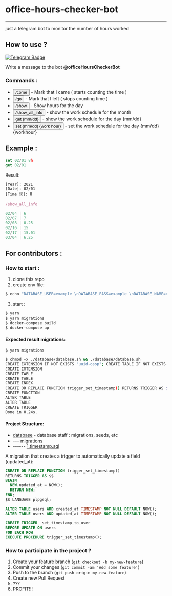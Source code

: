 # office-hours-checker-bot
---------
just a telegram bot to monitor the number of hours worked

## How to use ? 

[![Telegram Badge](https://img.shields.io/badge/-Telegram-0088cc?style=flat-square&logo=Telegram&logoColor=white)](https://web.telegram.org/#/im?p=@officeHoursCheckerBot)

Write a message to the bot **@officeHoursCheckerBot**

### Commands :


- <code><button height="27">/come</button></code> - Mark that I came ( starts counting the time )
- <code><button height="27">/go</button></code> - Mark that I left ( stops counting time )
- <code><button height="27">/show</button></code> - Show hours for the day
- <code><button height="27">/show_all_info</button></code> - show the work schedule for the month
- <code><button height="27">get {mm/dd}</button></code> - show the work schedule for the day {mm/dd}
- <code><button height="27">set {mm/dd} {work hour}</button></code> - set the work schedule for the day {mm/dd} {workhour}

## Example :

```javascript
set 02/01 8h
get 02/01
```

Result:
```
[Year]: 2021
[Date]: 02/01 
[Time 🕔]: 8
```

```javascript
/show_all_info
```

```javascript
02/04 | 6
02/07 | 7
02/08 | 0.25
02/16 | 15
02/17 | 15.01
03/04 | 6.25
```

## For contributors : 

### How to start : 


1. clone this repo
2. create env file:
```bash
$ echo "DATABASE_USER=example \nDATABASE_PASS=example \nDATABASE_NAME=example \nDATABASE_PORT=5432 \nDATABASE_HOST=localhost \nBOT_TOKEN=your_bot_token" > .env
```
3. start : 
```bash
$ yarn
$ yarn migrations
$ docker-compose build
$ docker-compose up
```

#### Expected result migrations:
```
$ yarn migrations
```

```bash
$ chmod +x ./database/database.sh && ./database/database.sh
CREATE EXTENSION IF NOT EXISTS "uuid-ossp"; CREATE TABLE IF NOT EXISTS users ( id UUID NOT NULL DEFAULT uuid_generate_v4 (), name TEXT, telegram_id INT NOT NULL, CONSTRAINT primary_key_user PRIMARY KEY ( id ) ); CREATE TABLE IF NOT EXISTS dates ( id UUID NOT NULL DEFAULT uuid_generate_v4 (), came TIMESTAMP NOT NULL DEFAULT NOW(), go TIMESTAMP, work_hours REAL NOT NULL DEFAULT 0, user_id UUID, CONSTRAINT primary_key_days PRIMARY KEY ( id ), CONSTRAINT fk_users FOREIGN KEY(user_id) REFERENCES users(id) ); CREATE UNIQUE INDEX "user.telegramId_unique" ON "users"("telegram_id");
CREATE EXTENSION
CREATE TABLE
CREATE TABLE
CREATE INDEX
CREATE OR REPLACE FUNCTION trigger_set_timestamp() RETURNS TRIGGER AS $$ BEGIN NEW.updated_at = NOW(); RETURN NEW; END; $$ LANGUAGE plpgsql; ALTER TABLE users ADD created_at TIMESTAMP NOT NULL DEFAULT NOW(); ALTER TABLE users ADD updated_at TIMESTAMP NOT NULL DEFAULT NOW(); CREATE TRIGGER set_timestamp_to_user BEFORE UPDATE ON users FOR EACH ROW EXECUTE PROCEDURE trigger_set_timestamp();
CREATE FUNCTION
ALTER TABLE
ALTER TABLE
CREATE TRIGGER
Done in 0.24s.
```

#### Project Structure: 

* [database](https://github.com/kitt3911/office-hours-checker-bot/tree/master/database) - database staff : migrations, seeds, etc
* --- [migrations](https://github.com/kitt3911/office-hours-checker-bot/tree/master/database/migrations)
* ------ [1.timestamp.sql](https://github.com/kitt3911/office-hours-checker-bot/blob/master/database/migrations/1.timestamp.sql)

A migration that creates a trigger to automatically update a field (updated_at):

```sql
CREATE OR REPLACE FUNCTION trigger_set_timestamp()
RETURNS TRIGGER AS $$
BEGIN
  NEW.updated_at = NOW();
  RETURN NEW;
END;
$$ LANGUAGE plpgsql;

ALTER TABLE users ADD created_at TIMESTAMP NOT NULL DEFAULT NOW();
ALTER TABLE users ADD updated_at TIMESTAMP NOT NULL DEFAULT NOW();

CREATE TRIGGER  set_timestamp_to_user
BEFORE UPDATE ON users
FOR EACH ROW
EXECUTE PROCEDURE trigger_set_timestamp();
```


### How to participate in the project ?
1. Create your feature branch (```git checkout -b my-new-feature```)
2. Commit your changes (```git commit -am 'Add some feature'```)
3. Push to the branch (```git push origin my-new-feature```)
4. Create new Pull Request
5. ???
6. PROFIT!!!
